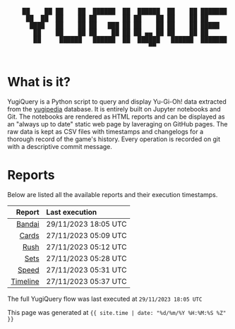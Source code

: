 <div align='center'>
    <pre>
    <br>
    ██    ██ ██    ██  ██████  ██  ██████  ██    ██ ███████ ██████  ██    ██ 
     ██  ██  ██    ██ ██       ██ ██    ██ ██    ██ ██      ██   ██  ██  ██  
      ████   ██    ██ ██   ███ ██ ██    ██ ██    ██ █████   ██████    ████   
       ██    ██    ██ ██    ██ ██ ██ ▄▄ ██ ██    ██ ██      ██   ██    ██    
       ██     ██████   ██████  ██  ██████   ██████  ███████ ██   ██    ██    
                                      ▀▀                                     
    </pre>
</div>

# What is it?

YugiQuery is a Python script to query and display Yu-Gi-Oh! data extracted from the [yugipedia](http://yugipedia.com) database. It is entirely built on Jupyter notebooks and Git. The notebooks are rendered as HTML reports and can be displayed as an "always up to date" static web page by laveraging on GitHub pages. The raw data is kept as CSV files with timestamps and changelogs for a thorough record of the game's history. Every operation is recorded on git with a descriptive commit message. 

# Reports

Below are listed all the available reports and their execution timestamps. 

|                    Report | Last execution       |
| -------------------------:|:-------------------- |
| [Bandai](Bandai.html) | 29/11/2023 18:05 UTC |
| [Cards](Cards.html) | 27/11/2023 05:09 UTC |
| [Rush](Rush.html) | 27/11/2023 05:12 UTC |
| [Sets](Sets.html) | 27/11/2023 05:28 UTC |
| [Speed](Speed.html) | 27/11/2023 05:31 UTC |
| [Timeline](Timeline.html) | 27/11/2023 05:37 UTC |


The full YugiQuery flow was last executed at `29/11/2023 18:05 UTC`

This page was generated at `{{ site.time | date: "%d/%m/%Y %H:%M:%S %Z" }}`
